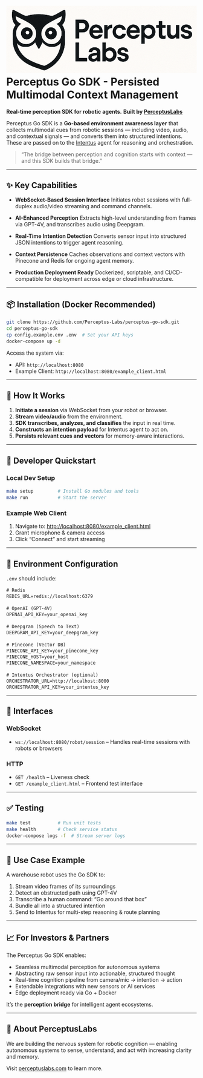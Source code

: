 # ![PerceptusLabs Logo](https://github.com/Perceptus-Labs/Intentus/blob/main/public/logo.png?raw=true) Perceptus Go SDK - Persisted Multimodal Context Management

**Real-time perception SDK for robotic agents.**
**Built by [PerceptusLabs](https://perceptuslabs.com)**

Perceptus Go SDK is a **Go-based environment awareness layer** that collects multimodal cues from robotic sessions — including video, audio, and contextual signals — and converts them into structured intentions. These are passed on to the [Intentus](https://github.com/Perceptus-Labs/Intentus) agent for reasoning and orchestration.

> “The bridge between perception and cognition starts with context — and this SDK builds that bridge.”

---

## ✨ Key Capabilities

* **WebSocket-Based Session Interface**
  Initiates robot sessions with full-duplex audio/video streaming and command channels.

* **AI-Enhanced Perception**
  Extracts high-level understanding from frames via GPT-4V, and transcribes audio using Deepgram.

* **Real-Time Intention Detection**
  Converts sensor input into structured JSON intentions to trigger agent reasoning.

* **Context Persistence**
  Caches observations and context vectors with Pinecone and Redis for ongoing agent memory.

* **Production Deployment Ready**
  Dockerized, scriptable, and CI/CD-compatible for deployment across edge or cloud infrastructure.

---

## 📦 Installation (Docker Recommended)

```bash
git clone https://github.com/Perceptus-Labs/perceptus-go-sdk.git
cd perceptus-go-sdk
cp config.example.env .env  # Set your API keys
docker-compose up -d
```

Access the system via:

* API: `http://localhost:8080`
* Example Client: `http://localhost:8080/example_client.html`

---

## 🧠 How It Works

1. **Initiate a session** via WebSocket from your robot or browser.
2. **Stream video/audio** from the environment.
3. **SDK transcribes, analyzes, and classifies** the input in real time.
4. **Constructs an intention payload** for Intentus agent to act on.
5. **Persists relevant cues and vectors** for memory-aware interactions.

---

## 🚀 Developer Quickstart

### Local Dev Setup

```bash
make setup         # Install Go modules and tools
make run           # Start the server
```

### Example Web Client

1. Navigate to: [http://localhost:8080/example\_client.html](http://localhost:8080/example_client.html)
2. Grant microphone & camera access
3. Click “Connect” and start streaming

---

## 🔧 Environment Configuration

`.env` should include:

```env
# Redis
REDIS_URL=redis://localhost:6379

# OpenAI (GPT-4V)
OPENAI_API_KEY=your_openai_key

# Deepgram (Speech to Text)
DEEPGRAM_API_KEY=your_deepgram_key

# Pinecone (Vector DB)
PINECONE_API_KEY=your_pinecone_key
PINECONE_HOST=your_host
PINECONE_NAMESPACE=your_namespace

# Intentus Orchestrator (optional)
ORCHESTRATOR_URL=http://localhost:8000
ORCHESTRATOR_API_KEY=your_intentus_key
```

---

## 🔌 Interfaces

### WebSocket

* `ws://localhost:8080/robot/session` – Handles real-time sessions with robots or browsers

### HTTP

* `GET /health` – Liveness check
* `GET /example_client.html` – Frontend test interface

---

## ✅ Testing

```bash
make test          # Run unit tests
make health        # Check service status
docker-compose logs -f  # Stream server logs
```

---

## 🧱 Use Case Example

A warehouse robot uses the Go SDK to:

1. Stream video frames of its surroundings
2. Detect an obstructed path using GPT-4V
3. Transcribe a human command: “Go around that box”
4. Bundle all into a structured intention
5. Send to Intentus for multi-step reasoning & route planning

---

## 📈 For Investors & Partners

The Perceptus Go SDK enables:

* Seamless multimodal perception for autonomous systems
* Abstracting raw sensor input into actionable, structured thought
* Real-time cognition pipeline from camera/mic → intention → action
* Extendable integrations with new sensors or AI services
* Edge deployment ready via Go + Docker

It’s the **perception bridge** for intelligent agent ecosystems.

---

## 👥 About PerceptusLabs

We are building the nervous system for robotic cognition — enabling autonomous systems to sense, understand, and act with increasing clarity and memory.

Visit [perceptuslabs.com](https://perceptuslabs.com) to learn more.
